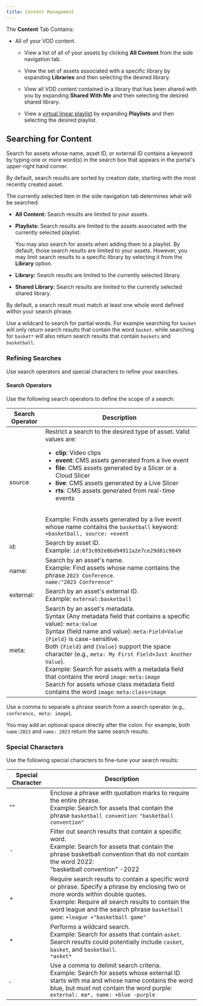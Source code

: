 ```yaml
---
title: Content Management
---
```


The **Content** Tab Contains:

- All of your VOD content.

  - View a list of all of your assets by clicking **All Content** from the side navigation tab.

  - View the set of assets associated with a specific library by expanding **Libraries** and then selecting the desired library.

  - View all VOD content contained in a library that has been shared with you by expanding **Shared With Me** and then selecting the desired shared library.

  - View a [virtual linear playlist](/uplynk/manage/assets/virtual_linear_playlists_and_smartstart/#virtual-linear-playlist-management) by expanding **Playlists** and then selecting the desired playlist.

## Searching for Content

Search for assets whose name, asset ID, or external ID contains a keyword by typing one or more word(s) in the search box that appears in the portal's upper-right hand corner.

<Callout type="info">By default, search results are sorted by creation date, starting with the most recently created asset.</Callout>

The currently selected item in the side navigation tab determines what will be searched:

- **All Content:** Search results are limited to your assets.
- **Playlists:** Search results are limited to the assets associated with the currently selected playlist.

  <Callout type="info">You may also search for assets when adding them to a playlist. By default, those search results are limited to your assets. However, you may limit search results to a specific library by selecting it from the **Library** option.</Callout>

- **Library:** Search results are limited to the currently selected library.
- **Shared Library:** Search results are limited to the currently selected shared library.

By default, a search result must match at least one whole word defined within your search phrase.

<Callout type="info"></Callout>Use a wildcard to search for partial words. For example searching for `basket` will only return search results that contain the word `basket`.
while searching for `basket*` will also return search results that contain `baskets` and `basketball`.

### Refining Searches

Use search operators and special characters to refine your searches.

#### Search Operators
Use the following search operators to define the scope of a search:

| Search Operator | Description |
|---|---|
| source | Restrict a search to the desired type of asset. Valid values are:<ul><li>**clip**: Video clips</li><li>**event**: CMS assets generated from a live event</li><li>**file**: CMS assets generated by a Slicer or a Cloud Slicer</li><li>**live**: CMS assets generated by a Live Slicer</li><li>**rts**: CMS assets generated from real-time events</li></ul><br />Example: Finds assets generated by a live event whose name contains the `basketball` keyword: `+basketball, source: +event` |
| id: | Search by asset ID.<br />Example: `id:6f3c092e8bd94911a2e7ce29d81c9849` |
| name: | Search by an asset's name.<br />Example: Find assets whose name contains the phrase `2023 Conference`.<br />`name:"2023 Conference"` |
| external: | Search by an asset's external ID.<br />Example: `external:basketball` |
| meta: | Search by an asset's metadata.<br />Syntax (Any metadata field that contains a specific value): `meta:Value`<br />Syntax (field name and value): `meta:Field=Value`<br /><Info>`{Field}` is case-sensitive.</Info><br /><Tip></Tip>Both `{Field}` and `{Value}` support the space character (e.g., `meta: My First Field=Just Another Value`).<br />Example: Search for assets with a metadata field that contains the word `image`: `meta:image`<br />Search for assets whose class metadata field contains the word `image`: `meta:class=image` |

<Info>Use a comma to separate a phrase search from a search operator (e.g., `conference, meta: image`).</Info>

<Info>You may add an optional space directly after the colon. For example, both `name:2023` and `name: 2023` return the same search results.</Info>

### Special Characters
Use the following special characters to fine-tune your search results:

| Special Character | Description |
|---|---|
| "" | Enclose a phrase with quotation marks to require the entire phrase.<br />Example: Search for assets that contain the phrase `basketball convention`: `"basketball convention"` |
| - | Filter out search results that contain a specific word.<br />Example: Search for assets that contain the phrase basketball convention that do not contain the word 2022:<br />"basketball convention" -2022 |
| + | Require search results to contain a specific word or phrase. Specify a phrase by enclosing two or more words within double quotes.<br />Example: Require all search results to contain the word league and the search phrase `basketball game`: `+league +"basketball game"` |
| * | Performs a wildcard search.<br />Example: Search for assets that contain `asket`. Search results could potentially include `casket`, `basket`, and `basketball`.<br />`*asket*` |
| , | Use a comma to delimit search criteria.<br />Example: Search for assets whose external ID starts with ma and whose name contains the word blue, but must not contain the word purple: `external: ma*, name: +blue -purple` |
